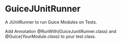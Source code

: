 GuiceJUnitRunner
================

A JUnitRunner to run Guice Modules on Tests.

Add Annotation @RunWith(GuiceJunitRunner.class) and @Guice(*YourModule.class*) to your test class. 

